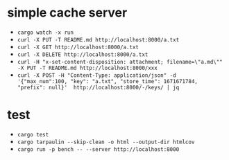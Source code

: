 # simple cache server
- `cargo watch -x run`
- `curl -X PUT -T README.md http://localhost:8000/a.txt`
- `curl -X GET http://localhost:8000/a.txt`
- `curl -X DELETE http://localhost:8000/a.txt`
- `curl -H "x-set-content-disposition: attachment; filename=\"a.md\"" -X PUT -T README.md http://localhost:8000/xxx`
- `curl -X POST -H "Content-Type: application/json" -d '{"max_num":100, "key": "a.txt", "store_time": 1671671784, "prefix": null}'  http://localhost:8000/-/keys/ | jq`

# test
- `cargo test`
- `cargo tarpaulin --skip-clean -o html --output-dir htmlcov`
- `cargo run -p bench -- --server http://localhost:8000`
